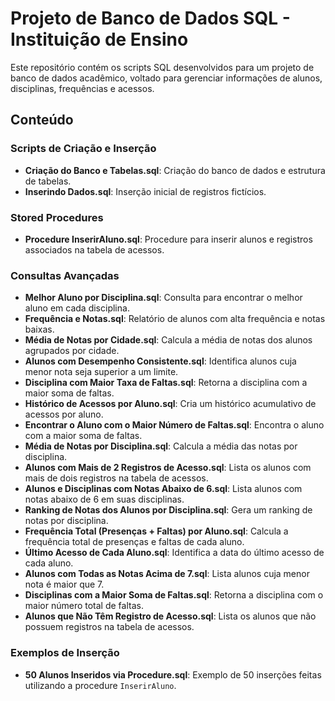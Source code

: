 # Projeto de Banco de Dados SQL - Instituição de Ensino

Este repositório contém os scripts SQL desenvolvidos para um projeto de banco de dados acadêmico, voltado para gerenciar informações de alunos, disciplinas, frequências e acessos.

## Conteúdo

### **Scripts de Criação e Inserção**
- **Criação do Banco e Tabelas.sql**: Criação do banco de dados e estrutura de tabelas.
- **Inserindo Dados.sql**: Inserção inicial de registros fictícios.

### **Stored Procedures**
- **Procedure InserirAluno.sql**: Procedure para inserir alunos e registros associados na tabela de acessos.

### **Consultas Avançadas**
- **Melhor Aluno por Disciplina.sql**: Consulta para encontrar o melhor aluno em cada disciplina.
- **Frequência e Notas.sql**: Relatório de alunos com alta frequência e notas baixas.
- **Média de Notas por Cidade.sql**: Calcula a média de notas dos alunos agrupados por cidade.
- **Alunos com Desempenho Consistente.sql**: Identifica alunos cuja menor nota seja superior a um limite.
- **Disciplina com Maior Taxa de Faltas.sql**: Retorna a disciplina com a maior soma de faltas.
- **Histórico de Acessos por Aluno.sql**: Cria um histórico acumulativo de acessos por aluno.
- **Encontrar o Aluno com o Maior Número de Faltas.sql**: Encontra o aluno com a maior soma de faltas.
- **Média de Notas por Disciplina.sql**: Calcula a média das notas por disciplina.
- **Alunos com Mais de 2 Registros de Acesso.sql**: Lista os alunos com mais de dois registros na tabela de acessos.
- **Alunos e Disciplinas com Notas Abaixo de 6.sql**: Lista alunos com notas abaixo de 6 em suas disciplinas.
- **Ranking de Notas dos Alunos por Disciplina.sql**: Gera um ranking de notas por disciplina.
- **Frequência Total (Presenças + Faltas) por Aluno.sql**: Calcula a frequência total de presenças e faltas de cada aluno.
- **Último Acesso de Cada Aluno.sql**: Identifica a data do último acesso de cada aluno.
- **Alunos com Todas as Notas Acima de 7.sql**: Lista alunos cuja menor nota é maior que 7.
- **Disciplinas com a Maior Soma de Faltas.sql**: Retorna a disciplina com o maior número total de faltas.
- **Alunos que Não Têm Registro de Acesso.sql**: Lista os alunos que não possuem registros na tabela de acessos.

### **Exemplos de Inserção**
- **50 Alunos Inseridos via Procedure.sql**: Exemplo de 50 inserções feitas utilizando a procedure `InserirAluno`.

